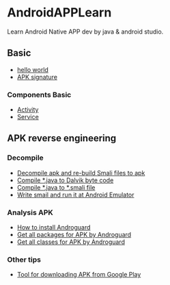 # AndroidAPPLearn
Learn Android Native APP dev by java &amp; android studio.


## Basic

* [hello world](https://github.com/ybdesire/AndroidAPPLearn/tree/master/HelloWorld)
* [APK signature](https://github.com/ybdesire/AndroidAPPLearn/tree/master/HelloWorld/Readme.md)


### Components Basic
* [Activity](https://github.com/ybdesire/AndroidAPPLearn/tree/master/Components/activity)
* [Service](https://github.com/ybdesire/AndroidAPPLearn/tree/master/Components/service)


## APK reverse engineering

### Decompile

* [Decompile apk and re-build Smali files to apk](https://github.com/ybdesire/AndroidAPPLearn/tree/master/decompile_apk/1_helloworld)
* [Compile *.java to Dalvik byte code](https://github.com/ybdesire/AndroidAPPLearn/tree/master/decompile_apk/2_java_to_dex)
* [Compile *.java to *.smali file](https://github.com/ybdesire/AndroidAPPLearn/tree/master/decompile_apk/3_java_to_smali)
* [Write smail and run it at Android Emulator](https://github.com/ybdesire/AndroidAPPLearn/tree/master/decompile_apk/4_run_smali_at_android_emulator)

### Analysis APK
* [How to install Androguard]()
* [Get all packages for APK by Androguard]()
* [Get all classes for APK by Androguard]()

### Other tips
* [Tool for downloading APK from Google Play](http://apps.evozi.com/apk-downloader/)
